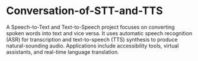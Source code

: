 # Conversation-of-STT-and-TTS
A Speech-to-Text and Text-to-Speech project focuses on converting spoken words into text and vice versa. It uses automatic speech recognition (ASR) for transcription and text-to-speech (TTS) synthesis to produce natural-sounding audio. Applications include accessibility tools, virtual assistants, and real-time language translation.
